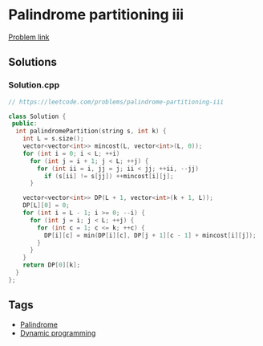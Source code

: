 # Palindrome partitioning iii

[Problem link](https://leetcode.com/problems/palindrome-partitioning-iii)

## Solutions


### Solution.cpp
```cpp
// https://leetcode.com/problems/palindrome-partitioning-iii

class Solution {
 public:
  int palindromePartition(string s, int k) {
    int L = s.size();
    vector<vector<int>> mincost(L, vector<int>(L, 0));
    for (int i = 0; i < L; ++i)
      for (int j = i + 1; j < L; ++j) {
        for (int ii = i, jj = j; ii < jj; ++ii, --jj)
          if (s[ii] != s[jj]) ++mincost[i][j];
      }

    vector<vector<int>> DP(L + 1, vector<int>(k + 1, L));
    DP[L][0] = 0;
    for (int i = L - 1; i >= 0; --i) {
      for (int j = i; j < L; ++j) {
        for (int c = 1; c <= k; ++c) {
          DP[i][c] = min(DP[i][c], DP[j + 1][c - 1] + mincost[i][j]);
        }
      }
    }
    return DP[0][k];
  }
};
```
## Tags

* [Palindrome](/README.md#Palindrome)
* [Dynamic programming](/README.md#Dynamic_programming)
